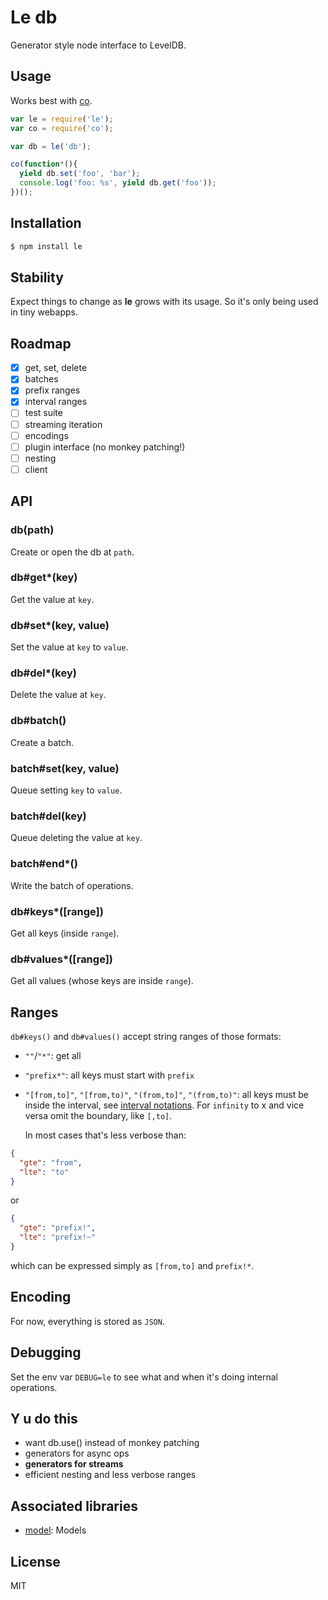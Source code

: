 
# Le db

  Generator style node interface to LevelDB.

## Usage

  Works best with [co](https://github.com/visionmedia/co).

```js
var le = require('le');
var co = require('co');

var db = le('db');

co(function*(){
  yield db.set('foo', 'bar');
  console.log('foo: %s', yield db.get('foo'));
})();
```

## Installation

```bash
$ npm install le
```

## Stability

  Expect things to change as __le__ grows with its usage. So it's only being
  used in tiny webapps.

## Roadmap

  - [x] get, set, delete
  - [x] batches
  - [x] prefix ranges
  - [x] interval ranges
  - [ ] test suite
  - [ ] streaming iteration
  - [ ] encodings
  - [ ] plugin interface (no monkey patching!)
  - [ ] nesting
  - [ ] client

## API

### db(path)

  Create or open the db at `path`.

### db#get*(key)

  Get the value at `key`.

### db#set*(key, value)

  Set the value at `key` to `value`.

### db#del*(key)

  Delete the value at `key`.

### db#batch()

  Create a batch.

### batch#set(key, value)

  Queue setting `key` to `value`.

### batch#del(key)

  Queue deleting the value at `key`.

### batch#end*()

  Write the batch of operations.

### db#keys*([range])

  Get all keys (inside `range`).

### db#values*([range])

  Get all values (whose keys are inside `range`).
  
## Ranges

  `db#keys()` and `db#values()` accept string ranges of those formats:

- `""`/`"*"`: get all
- `"prefix*"`: all keys must start with `prefix`
- `"[from,to]"`, `"[from,to)"`, `"(from,to]"`, `"(from,to)"`: all keys must be
  inside the interval, see
  [interval notations](http://en.wikipedia.org/wiki/Interval_(mathematics)#Classification_of_intervals).
  For `infinity` to x and vice versa omit the boundary, like `[,to]`.  

  In most cases that's less verbose than:
  
```json
{
  "gte": "from",
  "lte": "to"
}
```
  
  or

```json
{
  "gte": "prefix!",
  "lte": "prefix!~"
}
```

  which can be expressed simply as `[from,to]` and `prefix!*`.

## Encoding

  For now, everything is stored as `JSON`.

## Debugging

  Set the env var `DEBUG=le` to see what and when it's doing internal operations.

## Y u do this

  - want db.use() instead of monkey patching
  - generators for async ops
  - __generators for streams__
  - efficient nesting and less verbose ranges

## Associated libraries

  - [model](le-model): Models

## License

  MIT
  